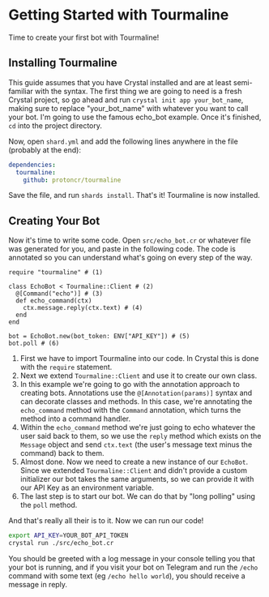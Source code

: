 # Getting Started with Tourmaline

Time to create your first bot with Tourmaline!

## Installing Tourmaline

This guide assumes that you have Crystal installed and are at least semi-familiar with the syntax. The first thing we are going to need is a fresh Crystal project, so go ahead and run `crystal init app your_bot_name`, making sure to replace "your_bot_name" with whatever you want to call your bot. I'm going to use the famous echo_bot example. Once it's finished, `cd` into the project directory.

Now, open `shard.yml` and add the following lines anywhere in the file (probably at the end):

```yaml linenums="1"
dependencies:
  tourmaline:
    github: protoncr/tourmaline
```

Save the file, and run `shards install`. That's it! Tourmaline is now installed.

## Creating Your Bot

Now it's time to write some code. Open `src/echo_bot.cr` or whatever file was generated for you, and paste in the following code. The code is annotated so you can understand what's going on every step of the way.

```crystal linenums="1"
require "tourmaline" # (1)

class EchoBot < Tourmaline::Client # (2)
  @[Command("echo")] # (3)
  def echo_command(ctx)
    ctx.message.reply(ctx.text) # (4)
  end
end

bot = EchoBot.new(bot_token: ENV["API_KEY"]) # (5)
bot.poll # (6)
```

1. First we have to import Tourmaline into our code. In Crystal this is done with the `require` statement.
2. Next we extend `Tourmaline::Client` and use it to create our own class.
3. In this example we're going to go with the annotation approach to creating bots. Annotations use the `@[Annotation(params)]` syntax and can decorate classes and methods. In this case, we're annotating the `echo_command` method with the `Command` annotation, which turns the method into a command handler.
4. Within the `echo_command` method we're just going to echo whatever the user said back to them, so we use the `reply` method which exists on the `Message` object and send `ctx.text` (the user's message text minus the command) back to them.
5. Almost done. Now we need to create a new instance of our `EchoBot`. Since we extended `Tourmaline::Client` and didn't provide a custom initializer our bot takes the same arguments, so we can provide it with our API Key as an environment variable.
6. The last step is to start our bot. We can do that by "long polling" using the `poll` method.

And that's really all their is to it. Now we can run our code!

```sh
export API_KEY=YOUR_BOT_API_TOKEN
crystal run ./src/echo_bot.cr
```

You should be greeted with a log message in your console telling you that your bot is running, and if you visit your bot on Telegram and run the `/echo` command with some text (eg `/echo hello world`), you should receive a message in reply.